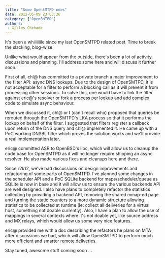 ```yaml
---
title: "Some OpenSMTPD news"
date: 2012-05-09 23:03:36
category: ["OpenSMTPD"]
authors:
 - Gilles Chehade
---
```


It's been a whiiiiiiile since my last OpenSMTPD related post. Time to break the slacking, blog-wise.

Unlike what would appear from the outside, there's been a lot of activity, discussions and planning, I'll address some here and will discuss it further soon.

First of all, chl@ has committed to a private branch a major improvement to the filter API: async DNS lookups. Due to the design of OpenSMTPD, it is not acceptable for a filter to perform a blocking call as it will prevent it from processing other sessions. To solve this, one would have to link the filter against eric@'s resolver or fork a process per lookup and add complex code to simulate async behaviour.

When we discussed it, chl@ or I (can't recall who) proposed that queries be rerouted through the OpenSMTPD's LKA process so that it performs the lookup on behalf of the filter. I suggested that filters register a callback upon return of the DNS query and chl@ implemented it. He came up with a PoC working DNSBL filter which proves the solution works and we'll provide a real implementation later.

eric@ committed ASR to OpenBSD's libc, which will allow us to cleanup the code base for OpenSMTPD as it will no longer require shipping an async resolver. He also made various fixes and cleanups here and there.

Since r2k12, we've had discussions on design improvements and refactoring of some parts of OpenSMTPD. I've planned some changes in the scheduler API and a PoC SQLite backend for maps/scheduler/queue as SQLite is now in base and it will allow us to ensure the various backends API are well designed. I also have plans to completely refactor the statistics collecting by providing a backend API, removing the shared mmap-ed page and turning the static counters to a more dynamic structure allowing statistics to be collected at runtime (ie: collect all deliveries for a virtual host, something not doable currently). Also, I have a plan to allow the use of mappings in several contexts where it's not doable yet, like source address and MX relays, which would allow us some very nice features.

eric@ provided me with a doc describing the refactors he plans on MTA after discussions we had, which will allow OpenSMTPD to perform much more efficient and smarter remote deliveries.

Stay tuned, awesome stuff coming soon ...
